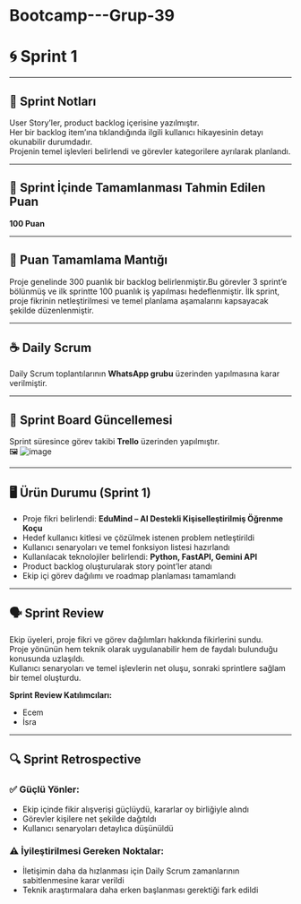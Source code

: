 # Bootcamp---Grup-39

# 🌀 Sprint 1

---

## 📝 Sprint Notları  
User Story’ler, product backlog içerisine yazılmıştır.  
Her bir backlog item’ına tıklandığında ilgili kullanıcı hikayesinin detayı okunabilir durumdadır.  
Projenin temel işlevleri belirlendi ve görevler kategorilere ayrılarak planlandı.

---

## 🎯 Sprint İçinde Tamamlanması Tahmin Edilen Puan  
**100 Puan**

---

## 📐 Puan Tamamlama Mantığı  
Proje genelinde 300 puanlık bir backlog belirlenmiştir.Bu görevler 3 sprint’e bölünmüş ve ilk sprintte 100 puanlık iş yapılması hedeflenmiştir. İlk sprint, proje fikrinin netleştirilmesi ve temel planlama aşamalarını kapsayacak şekilde düzenlenmiştir.

---

## ☕ Daily Scrum  
Daily Scrum toplantılarının **WhatsApp grubu** üzerinden yapılmasına karar verilmiştir.

---

## 📌 Sprint Board Güncellemesi  
Sprint süresince görev takibi **Trello** üzerinden yapılmıştır.  
🖼️ ![image](https://github.com/user-attachments/assets/39bb0f45-76d6-4c7a-9f02-66b3a9850bac)


---

## 🖥️ Ürün Durumu (Sprint 1)

- Proje fikri belirlendi: **EduMind – AI Destekli Kişiselleştirilmiş Öğrenme Koçu**
- Hedef kullanıcı kitlesi ve çözülmek istenen problem netleştirildi  
- Kullanıcı senaryoları ve temel fonksiyon listesi hazırlandı  
- Kullanılacak teknolojiler belirlendi: **Python, FastAPI, Gemini API**  
- Product backlog oluşturularak story point’ler atandı  
- Ekip içi görev dağılımı ve roadmap planlaması tamamlandı  

---

## 🗣️ Sprint Review  

Ekip üyeleri, proje fikri ve görev dağılımları hakkında fikirlerini sundu.  
Proje yönünün hem teknik olarak uygulanabilir hem de faydalı bulunduğu konusunda uzlaşıldı.  
Kullanıcı senaryoları ve temel işlevlerin net oluşu, sonraki sprintlere sağlam bir temel oluşturdu.

**Sprint Review Katılımcıları:**  
- Ecem  
- İsra  

---

## 🔍 Sprint Retrospective  

### ✅ Güçlü Yönler:
- Ekip içinde fikir alışverişi güçlüydü, kararlar oy birliğiyle alındı  
- Görevler kişilere net şekilde dağıtıldı  
- Kullanıcı senaryoları detaylıca düşünüldü  

### ⚠️ İyileştirilmesi Gereken Noktalar:
- İletişimin daha da hızlanması için Daily Scrum zamanlarının sabitlenmesine karar verildi  
- Teknik araştırmalara daha erken başlanması gerektiği fark edildi  

